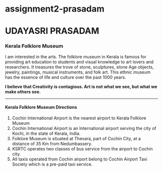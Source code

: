 # assignment2-prasadam

# UDAYASRI PRASADAM


### Kerala Folklore Museum

I am interested in the arts. The folklore museum in Kerala is famous for providing art education to students and visual knowledge to art lovers and researchers. It treasures the trove of stone, sculptures, stone Age objects, jewelry, paintings, musical instruments, and folk art. This ethnic museum has the essence of life and culture over the past 1000 years.


**I believe that Creativity is contagious. Art is not what we see, but what we make others see.**


---

#### Kerala Folklore Museum Directions
1. Cochin International Airport is the nearest airport to Kerala Folklore Museum
2. Cochin International Airport is an International airport serving the city of Kochi, in the state of Kerala, India. 
3. Folklore Museum is situated at Thevara, part of Cochin City, at a distance of  35 Km from Nedumbassery.
4. KSRTC operates two classes of bus service from the airport to Cochin city.
5. All taxis operated from Cochin airport belong to Cochin Airport Taxi Society which is a pre-paid taxi service.



